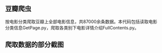 ## 豆瓣爬虫</br>
按电影分类爬取豆瓣上全部电影信息，共87000余条数据。本代码包括读取电影分类信息GetPage.py，爬取各类别下电影详情介绍FullContents.py。
## 爬取数据的部分截图
